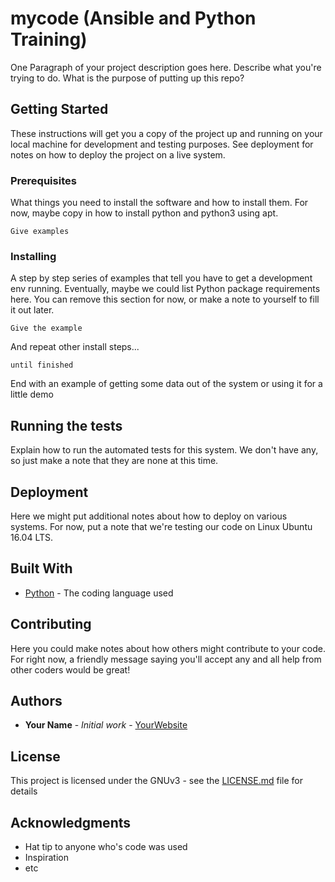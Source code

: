 # mycode (Ansible and Python Training)

One Paragraph of your project description goes here. Describe what you're trying to do. What is the purpose of putting up this repo?

## Getting Started

These instructions will get you a copy of the project up and running on your local machine for development and testing purposes. See deployment for notes on how to deploy the project on a live system.

### Prerequisites

What things you need to install the software and how to install them. For now, maybe copy in how to install python and python3 using apt.

```
Give examples
```

### Installing

A step by step series of examples that tell you have to get a development env running. Eventually, maybe we could list Python package requirements here. You can remove this section for now, or make a note to yourself to fill it out later.

```
Give the example
```

And repeat other install steps...

```
until finished
```

End with an example of getting some data out of the system or using it for a little demo

## Running the tests

Explain how to run the automated tests for this system. We don't have any, so just make a note that they are none at this time.

## Deployment

Here we might put additional notes about how to deploy on various systems. For now, put a note that we're testing our code on Linux Ubuntu 16.04 LTS. 

## Built With

* [Python](https://www.python.org/) - The coding language used

## Contributing

Here you could make notes about how others might contribute to your code. For right now, a friendly message saying you'll accept any and all help from other coders would be great!

## Authors

* **Your Name** - *Initial work* - [YourWebsite](https://example.com/)

## License

This project is licensed under the GNUv3 - see the [LICENSE.md](LICENSE.md) file for details

## Acknowledgments

* Hat tip to anyone who's code was used
* Inspiration
* etc
